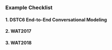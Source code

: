 ### Example Checklist

#### 1. DSTC6 End-to-End Conversational Modeling

#### 2. WAT2017

#### 3. WAT2018


